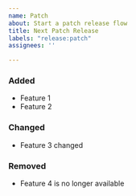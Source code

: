 ```yaml
---
name: Patch
about: Start a patch release flow
title: Next Patch Release
labels: "release:patch"
assignees: ''

---
```


### Added
- Feature 1
- Feature 2

### Changed
- Feature 3 changed

### Removed
- Feature 4 is no longer available
